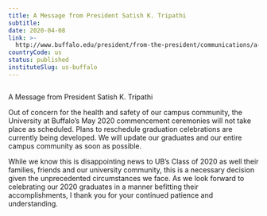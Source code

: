 ```yaml
---
title: A Message from President Satish K. Tripathi
subtitle: 
date: 2020-04-08
link: >-
  http://www.buffalo.edu/president/from-the-president/communications/a-message-from-president-satish-k--tripathi.html
countryCode: us
status: published
instituteSlug: us-buffalo
---
```

![]()

A Message from President Satish K. Tripathi

Out of concern for the health and safety of our campus community, the University at Buffalo’s May 2020 commencement ceremonies will not take place as scheduled. Plans to reschedule graduation celebrations are currently being developed. We will update our graduates and our entire campus community as soon as possible.

While we know this is disappointing news to UB’s Class of 2020 as well their families, friends and our university community, this is a necessary decision given the unprecedented circumstances we face. As we look forward to celebrating our 2020 graduates in a manner befitting their accomplishments, I thank you for your continued patience and understanding.